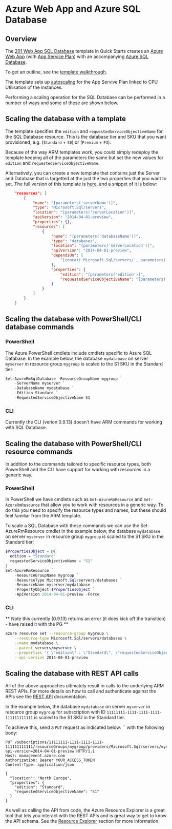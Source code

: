 # Azure Web App and Azure SQL Database

## Overview

The [201 Web App SQL Database](https://github.com/Azure/azure-quickstart-templates/tree/master/201-web-app-sql-database) template in Quick Starts creates an [Azure Web App](https://azure.microsoft.com/en-us/documentation/services/app-service/web/) (with [App Service Plan](https://azure.microsoft.com/en-us/documentation/articles/azure-web-sites-web-hosting-plans-in-depth-overview/)) with an accompanying [Azure SQL Database](https://azure.microsoft.com/en-us/documentation/services/sql-database/).

To get an outline, see the [template walkthrough](https://azure.microsoft.com/en-us/documentation/articles/app-service-web-arm-with-sql-database-provision/).

The template sets up [autoscaling](https://azure.microsoft.com/en-us/documentation/articles/app-service-web-arm-with-sql-database-provision/#_autoscale) for the App Servive Plan linked to CPU Utilisation of the instances.

Performing a scaling operation for the SQL Database can be performed in a number of ways and some of these are shown below.

## Scaling the database with a template

The template specifies the `edition` and `requestedServiceObjectiveName` for the SQL Database resource. This is the database tier and SKU that you want provisioned, e.g. (`Standard` + `S0`) or (`Premium` + `P3`). 

Because of the way ARM templates work, you could simply redeploy the template keeping all of the parameters the same but set the new values for `edition` and `requestedServiceObjectiveName`. 

Alternatively, you can create a new template that contains just the Server and Database that is targetted at the just the two properties that you want to set. The full version of this template is [here](./scale-database.json), and a snippet of it is below: 

```json
	"resources": [
		{
			"name": "[parameters('serverName')]",
			"type": "Microsoft.Sql/servers",
			"location": "[parameters('serverLocation')]",
			"apiVersion": "2014-04-01-preview",
			"properties": {},
			"resources": [
				{
					"name": "[parameters('databaseName')]",
					"type": "databases",
					"location": "[parameters('serverLocation')]",
					"apiVersion": "2014-04-01-preview",
					"dependsOn": [
						"[concat('Microsoft.Sql/servers/', parameters('serverName'))]"
					],
					"properties": {
						"edition": "[parameters('edition')]",
						"requestedServiceObjectiveName": "[parameters('requestedServiceObjectiveName')]"
					}
				}
			]
		}
	]
```

## Scaling the database with PowerShell/CLI database commands

### PowerShell

The Azure PowerShell cmdlets include cmdlets specific to Azure SQL Database. 
In the example below, the database `mydatabase` on server `myserver` in resource group `mygroup` is scaled to the S1 SKU in the Standard tier:
	
```powershell
Set-AzureRmSqlDatabase -ResourceGroupName mygroup `
	-ServerName myserver `
	-DatabaseName mydatabase `
	-Edition Standard `
	-RequestedServiceObjectiveName S1 
```

### CLI
Currently the CLI (verion 0.9.13) doesn't have ARM commands for working with SQL Database. 

## Scaling the database with PowerShell/CLI resource commands
In addition to the commands tailored to specific resource types, both PowerShell and the CLI have support for working with resources in a generic way.

### PowerShell
In PowerShell we have cmdlets such as `Get-AzureRmResource` and `Set-AzureRmResource` that allow you to work with resources in a generic way. To do this you need to specify the resource types and names, but these should feel familiar from the ARM template.

To scale a SQL Database with these commands we can use the Set-AzureRmResource cmdlet 
In the example below, the database `mydatabase` on server `myserver` in resource group `mygroup` is scaled to the S1 SKU in the Standard tier:

```powershell
$PropertiesObject = @{
  edition = "Standard"
  requestedServiceObjectiveName = "S1"
}
Set-AzureRmResource `
	-ResourceGroupName mygroup `
	-ResourceType Microsoft.Sql/servers/databases `
	-ResourceName myserver/mydatabase `
	-PropertyObject $PropertiesObject `
	-ApiVersion 2014-04-01-preview -Force
```

### CLI

** Note this currently (0.9.13) returns an error (it does kick off the transition) - have raised it with the PG **

```bash
azure resource set --resource-group mygroup \
	--resource-type Microsoft.Sql/servers/databases \
	--name mydatabase \
	--parent servers/myserver \
	--properties '{ \"edition\" : \"Standard\", \"requestedServiceObjectiveName\" : \"S1\"}' \
	--api-version 2014-04-01-preview 
```

## Scaling the database with REST API calls
All of the above approaches ultimately result in calls to the underlying ARM REST APIs. For more details on how to call and authenticate against the APIs see the [REST API](../../ARM/SDKs/Rest-api.md) documentation. 


In the example below, the database `mydatabase` on server `myserver` in resource group `mygroup` for subscription with ID `11111111-1111-1111-1111-111111111111` is scaled to the S1 SKU in the Standard tier.

To achieve this, send a `PUT` request as indicated below: `` with the following body:

```HTTP
PUT /subscriptions/11111111-1111-1111-1111-111111111111/resourceGroups/mygroup/providers/Microsoft.Sql/servers/myserver/databases/mydatabase?api-version=2014-04-01-preview HTTP/1.1
Host: management.azure.com
Authorization: Bearer YOUR_ACCESS_TOKEN
Content-Type: application/json

{
  "location": "North Europe",
  "properties": {
    "edition": "Standard",
    "requestedServiceObjectiveName": "S1"
  }
}
```

As well as calling the API from code, the Azure Resource Explorer is a great tool that lets you interact with the REST APIs and is great way to get to know the API schema. See the [Resource Explorer](../../Tips-and-tricks/Resource-explorer.md) section for more information.